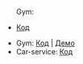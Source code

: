 <ul>

Gym:<li><a href = "https://github.com/Amirhad/Gym">Код</a></li></ul> 
- Gym: [Код](https://github.com/Amirhad/Gym) | [Демо](https://my-project-gym.herokuapp.com/)
- Car-service: [Код](https://github.com/Amirhad/car-services-client) 
